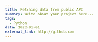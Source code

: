 ```yaml
---
title: Fetching data from public API
summary: Write about your project here...
tags:
  - Python
date: 2022-01-01
external_link: http://github.com
---
```

